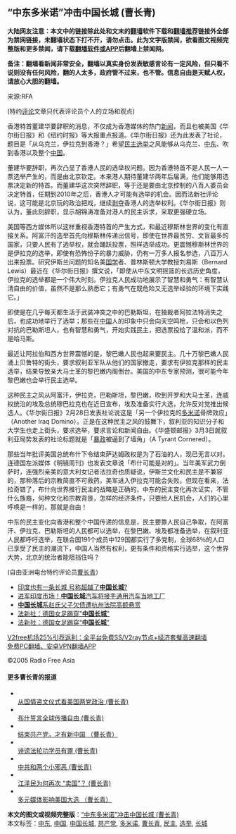 <h2>“中东多米诺”冲击中国长城 (曹长青)</h2> <p class="notice"><b>大陆网友注意：本文中的链接除此处和文末的<a href="https://github.com/bannedbook/fanqiang" >翻墙</a>软件下载和<a href="https://github.com/killgcd/justmysocks/blob/master/README.md">翻墙推荐</a>链接外全部为禁网链接，未翻墙状态下打不开，请勿点击。此为文字版禁闻，欲看图文视频完整版和更多禁闻，请下载<a href="https://github.com/bannedbook/fanqiang">翻墙软件或APP</a>后翻墙上禁闻网。</p><p>备注：翻墙看新闻非常安全，翻墙以真实身份发表敏感言论有一定风险，但只看不说则没有任何风险，翻的人太多，政府管不过来，也不管。信息自由是天赋人权，请放心大胆的翻墙。</b></p>  <div class="entry"> <p>来源:RFA</p> <p> (特约<span class='wp_keywordlink_affiliate'><a href="https://www.bannedbook.org/bnews/comments/" title="新闻评论" target="_blank">评论</a></span>文章只代表评论员个人的立场和观点) </p> <p> 香港特首董建华要辞职的消息，不仅成为香港媒体的热门<span class='wp_keywordlink_affiliate'><a href="https://www.bannedbook.org/" title="新闻">新闻</a></span>，而且也被美国《华尔街日报》和《纽约时报》等大报重点报道。《华尔街日报》还为此发表了社论，题目是「从乌克兰，伊拉克到香港？」希望<a href="https://www.bannedbook.org/bnews/tag/%e6%b0%91%e4%b8%bb/" class="st_tag internal_tag" rel="tag" title="标签 民主 下的日志">民主</a><a href="https://www.bannedbook.org/bnews/tag/%e9%80%89%e4%b8%be/" class="st_tag internal_tag" rel="tag" title="标签 选举 下的日志">选举</a>之风能够从乌克兰、<a href="https://www.bannedbook.org/bnews/tag/%e4%b8%ad%e4%b8%9c/" class="st_tag internal_tag" rel="tag" title="标签 中东 下的日志">中东</a>、吹到香港以及整个<span class='wp_keywordlink_affiliate'><a href="https://www.bannedbook.org/" title="中国" target="_blank">中国</a></span>。 </p>  <p> 董建华要辞职，再次凸显了香港人民的选举权问题。因为香港特首不是人民一人一票选举产生的，而是由北京钦定。本来港人期待董建华两年后届满，他们能够用选票决定新的特首。而董建华这次突然辞职，等于还是要由北京控制的八百人委员会决定特首，任期到2010年之后，香港人才可能有选举的机会。因而法新社评论说，这可能是北京玩的政治把戏，继续<span class='wp_keywordlink'><a href="https://www.bannedbook.org/forum2/topic21.html" title="《剥夺》 黄建民 著" target="_blank">剥夺</a></span>香港人的选举权利。《华尔街日报》则认为，董此刻辞职，显示胡锦涛准备对港人的民主诉求，采取更强硬立场。 </p> <p> 美国等西方媒体所以这样重视香港特首的产生方式，和最近穆斯林世界的变化有直接关系。阿富汗的选举首先向穆斯林传递出信号，即使在世界最贫穷、文盲最多的国家，只要人民有了选举权，就会踊跃投票，照样选举成功。更震憾穆斯林世界的是伊拉克的选举，即使有恐怖份子的暴力威胁，仍有一万多人报名参选，八百万人出来投票。研究伊斯兰问题的知名美<span class='wp_keywordlink'><a href="https://www.bannedbook.org/forum24/" title="国学传统文化禁书" target="_blank">国学</a></span>者、普林斯顿大学教授刘易斯（Bernard Lewis）最近在《华尔街日报》撰文说，「即使从中东文明摇篮的长远历史角度，伊拉克的选举都是一个伟大时刻。伊拉克人民成功地展示了智慧和勇气：有智慧认清自由的价值，虽然不是那么熟悉它；有勇气在既危险又无选举经验的环境下实践它。」 </p> <p> 即使是在几乎每天都生活于武装冲突之中的巴勒斯坦，在独裁者阿拉法特消失之后，也成功地举行了选举；那些在<a href="https://www.bannedbook.org/bnews/tag/%E4%B8%AD%E5%9B%BD/" class="st_tag internal_tag" rel="tag" title="标签 中国 下的日志">中国</a>人的印象中只会向天空鸣枪，只会和以色列对抗的巴勒斯坦人，也有智慧和勇气，开始实践民主，把选票投给了温和派，而不是哈马斯。 </p>  <p> 最近让阿拉伯和西方世界震憾的是，黎巴嫩人民也起来要民主。几十万黎巴嫩人民涌上贝鲁特的街头，要求叙利亚军队从他们的国家撤走，要求有伊拉克那样的民主选举，结果导致亲大马士革的黎巴嫩内阁倒台。美国的中东专家预测，很可能今年黎巴嫩也会举行民主选举。 </p> <p> 这种民主之风从阿富汗，伊拉克，巴勒斯坦，黎巴嫩，吹到开罗和大马士革，连威权统治的埃及总统穆巴拉克也在近日宣布，埃及准备实行大选，允许反对党推出候选人。《华尔街日报》2月28日发表社论说这是「另一个伊拉克的<a href="https://www.bannedbook.org/bnews/tag/%E5%A4%9A%E7%B1%B3%E8%AF%BA/" class="st_tag internal_tag" rel="tag" title="标签 多米诺 下的日志">多米诺</a>骨牌效应」（Another Iraq Domino）。正是在这种民主之风的鼓舞下，叙利亚的知识分子和大学生也走上街头，要求选举，要求言论和新闻自由。《华盛顿邮报》3月3日就叙利亚局势发表的社论标题就是「<span class='wp_keywordlink'><a href="https://www.bannedbook.org/forum11/topic276.html" title="禁片：评中国共产党的暴政" target="_blank">暴政</a></span>被逼到了墙角」（A Tyrant Cornered）。 </p> <p> 那些当年批评美国总统布什下令结束萨达姆政权是为了石油的人，现已无言以对。连德国左派媒体《明镜周刊》也发表文章说「布什可能是对的」。当年美军武力倒萨时，连强烈亲美的意大利女记者法拉奇也质疑说，伊斯兰文化和民主是不兼容的，那种落后的宗教简直不可救药，美军进入伊拉克可能会失败。但现在看来，法拉奇错了，布什向世界推行民主的战略是正确的，中东的民主变化再次证实，不管什么族裔，何种文化和宗教背景，怎样的经济条件，只要给人民机会，人们的心里呼唤是一样的，那就是自由！ </p>  <p> 中东的民主变化向香港和整个中国传递的信息是，民主要靠人民自己争取，在阿富汗、伊拉克、巴勒斯坦的人民都可以选举，在黎巴嫩、埃及都准备选举，在叙利亚人民都呼吁选举，在联合国191个成员中129国都实行了多党制，全球68％的人口已享受了民主的潮流下，中国人当然有权利，更有条件和资格实行选举，这个世界大势，北京的统治者能阻挡住吗？ </p> <p> (自由亚洲电台特约评论员<a href="https://www.bannedbook.org/bnews/tag/%e6%9b%b9%e9%95%bf%e9%9d%92/" class="st_tag internal_tag" rel="tag" title="标签 曹长青 下的日志">曹长青</a>） </p> <ul class='op-related-articles' title='相关阅读'> <li><a href='https://www.bannedbook.org/bnews/funmedia/20200918/1398619.html' target='_blank'>印度也有一条长城 号称超越了<b>中国长城</b>?</a></li> <li><a href='https://www.bannedbook.org/bnews/finance/20200120/1261544.html' target='_blank'>进军印度市场！<b>中国长城</b>汽车将接手通用汽车当地工厂</a></li> <li><a href='https://www.bannedbook.org/bnews/baitai/20191224/1246879.html' target='_blank'><b>中国长城</b>系赵氏父子欠债遭杭州法院高额悬赏</a></li> <li><a href='https://www.bannedbook.org/bnews/baitai/20190609/1140878.html' target='_blank'>法新社：德国女足踢穿"<b>中国长城</b>"</a></li> <li><a href='https://www.bannedbook.org/bnews/lifebaike/20190609/1140705.html' target='_blank'>法新社：德国女足踢穿“<b>中国长城</b>”</a></li> </ul> <p class="texttj"> <a href="https://github.com/bannedbook/fanqiang/wiki/V2ray%E6%9C%BA%E5%9C%BA" target="_blank">V2free机场25%引荐返利：全平台免费SS/V2ray节点+经济套餐高速翻墙</a><br/> <a href="https://github.com/bannedbook/fanqiang/wiki/%E7%A6%81%E9%97%BB%E7%BD%91%E5%AE%89%E5%8D%93%E7%BF%BB%E5%A2%99%E6%96%B0%E9%97%BBAPP" target="_blank">免费PC翻墙、安卓VPN翻墙APP</a></p><p>©2005 Radio Free Asia </p>  <h4> 更多曹长青的报道<br /> </h4> <ul> <li> <a href="/mandarin/pinglun/ccq-20050203.html"><br /> 从国情咨文仪式看美国两党政治 (曹长青)<br /> </a> </li> <li> <a href="/mandarin/pinglun/ccq-20050120.html"><br /> 布什誓言全球传播自由 (曹长青)<br /> </a> </li> <li> <a href="/mandarin/pinglun/ccq-20041216.html"><br /> 结束共产党，才有新中国 （曹长青）<br /> </a> </li> <li> <a href="/mandarin/pinglun/ccq-20041118.html"><br /> 诽谤法轮功学员有罪 (曹长青)<br /> </a> </li> <li> <a href="/mandarin/pinglun/ccq-20041111.html"><br /> 中共和两个小邪恶 (曹长青)<br /> </a> </li> <li> <a href="/mandarin/pinglun/ccq-20041021.html"><br /> 江泽民为何再次 “卖国”？ (曹长青)<br /> </a> </li> <li> <a href="/mandarin/pinglun/ccq-20041018.html"><br /> 多元媒体影响美国大选 （曹长青）<br /> </a> </li> </ul> </p><a name='sharetosocial'></a>       <div><b>本文的图文或视频完整版</b>：<a href='https://www.bannedbook.org/bnews/comments/20201216/1448829.html'>“中东多米诺”冲击中国长城 (曹长青)</a></div>  </div><!--END ENTRY--> <div class="postfooter"> <div>本文标签：<a href="https://www.bannedbook.org/bnews/tag/%e4%b8%ad%e4%b8%9c/" rel="tag">中东</a>, <a href="https://www.bannedbook.org/bnews/tag/%E4%B8%AD%E5%9B%BD/" rel="tag">中国</a>, <a href="https://www.bannedbook.org/bnews/tag/%E4%B8%AD%E5%9B%BD%E9%95%BF%E5%9F%8E/" rel="tag">中国长城</a>, <a href="https://www.bannedbook.org/bnews/tag/%e5%85%b1%e4%ba%a7%e5%85%9a/" rel="tag">共产党</a>, <a href="https://www.bannedbook.org/bnews/tag/%E5%A4%9A%E7%B1%B3%E8%AF%BA/" rel="tag">多米诺</a>, <a href="https://www.bannedbook.org/bnews/tag/%e6%9b%b9%e9%95%bf%e9%9d%92/" rel="tag">曹长青</a>, <a href="https://www.bannedbook.org/bnews/tag/%e6%b0%91%e4%b8%bb/" rel="tag">民主</a>, <a href="https://www.bannedbook.org/bnews/tag/%e9%80%89%e4%b8%be/" rel="tag">选举</a>, <a href="https://www.bannedbook.org/bnews/tag/%e9%95%bf%e5%9f%8e/" rel="tag">长城</a></div>  </div><!--END POSTFOOTER--> 